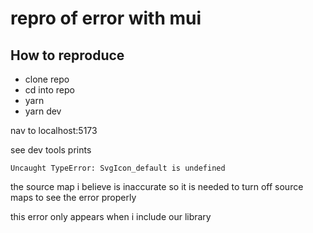# repro of error with mui

## How to reproduce

- clone repo
- cd into repo
- yarn
- yarn dev

nav to localhost:5173

see dev tools prints

```
Uncaught TypeError: SvgIcon_default is undefined
```

the source map i believe is inaccurate so it is needed to turn off source maps
to see the error properly

this error only appears when i include our library
